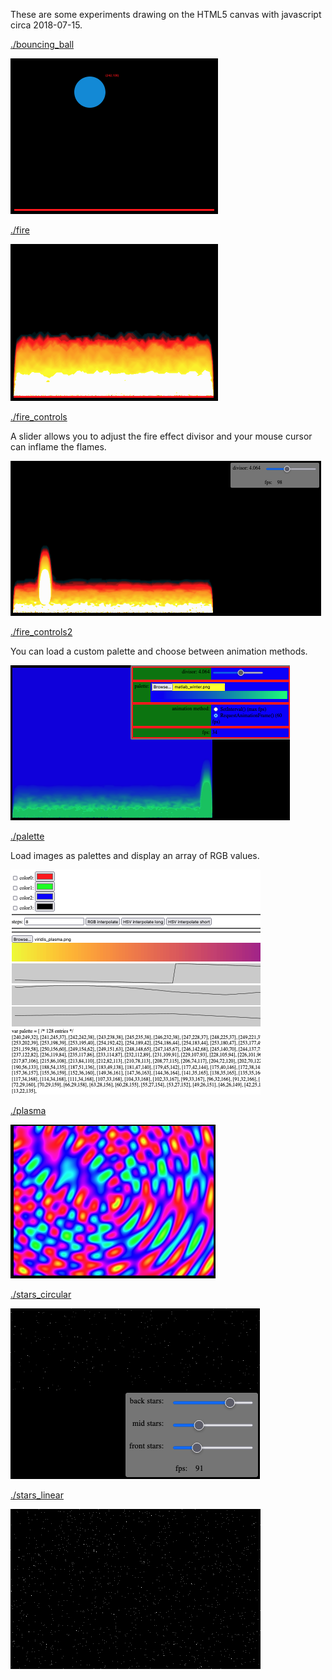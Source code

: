 These are some experiments drawing on the HTML5 canvas with javascript circa 2018-07-15.

[./bouncing_ball](./bouncing_ball/index.html)

![](./bouncing_ball/screenshot.png)

[./fire](./fire/index.html)

![](./fire/screenshot.png)

[./fire_controls](./fire_controls/index.html)

A slider allows you to adjust the fire effect divisor and your mouse cursor can inflame the flames.

![](./fire_controls/screenshot.png)

[./fire_controls2](./fire_controls2/index.html)

You can load a custom palette and choose between animation methods.

![](./fire_controls2/screenshot.png)

[./palette](./palette/index.html)

Load images as palettes and display an array of RGB values.

![](./palette/screenshot.png)

[./plasma](./plasma/index.html)

![](./plasma/screenshot.png)

[./stars_circular](./stars_circular/index.html)

![](./stars_circular/screenshot.png)

[./stars_linear](./stars_linear/index.html)

![](./stars_linear/screenshot.png)
